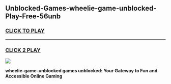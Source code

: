 
## Unblocked-Games-wheelie-game-unblocked-Play-Free-56unb
<h3>
<a href="https://premium76.site?title=wheelie-game-unblocked&ref=10A">CLICK TO PLAY</a></h3>
<hr>

<h3>
<a href="https://premium76.site?title=wheelie-game-unblocked&ref=10A">CLICK 2 PLAY</a>
  
</h3>

<a href="https://premium76.site?title=wheelie-game-unblocked&ref=10A"><img src="https://clearcache.store/games.png"></a>


**wheelie-game-unblocked games unblocked: Your Gateway to Fun and Accessible Online Gaming**
